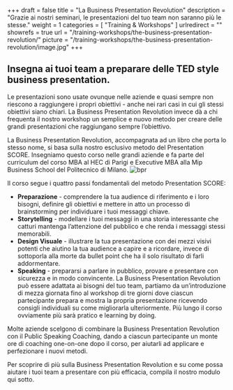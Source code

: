 +++
draft		= false
title		= "La Business Presentation Revolution"
description = "Grazie ai nostri seminari, le presentazioni del tuo team non saranno più le stesse."
weight		= 1
categories	= [ "Training & Workshops" ]
urlredirect	= ""
showrefs	= true
url 			= "/training-workshops/the-business-presentation-revolution/"
picture		= "/training-workshops/the-business-presentation-revolution/image.jpg"
+++

## Insegna ai tuoi team a preparare delle TED style business presentation.

Le presentazioni sono usate ovunque nelle aziende e quasi sempre non riescono a raggiungere i propri obiettivi - anche nei rari casi in cui gli stessi obiettivi siano chiari. La Business Presentation Revolution invece dà a chi frequenta il nostro workshop un semplice e nuovo metodo per creare delle grandi presentazioni che raggiungano sempre l’obiettivo. 

La Business Presentation Revolution, accompagnata ad un libro che porta lo stesso nome, si basa sulla nostro esclusivo metodo del Presentation SCORE. Insegniamo questo corso nelle grandi aziende e fa parte del curriculum del corso MBA al HEC di Parigi e Executive MBA alla Mip Business School del Politecnico di Milano. ![bpr][pic1]

Il corso segue i quattro passi fondamentali del metodo Presentation SCORE:

* **Preparazione** - comprendere la tua audience di riferimento e i loro bisogni, definire gli obiettivi e mettere in atto un processo di brainstorming per individuare i tuoi messaggi chiave.   
* **Storytelling** - modellare i tuoi messaggi in una storia interessante che catturi mantenga l’attenzione del pubblico e che renda i messaggi stessi memorabili. 
* **Design Visuale** - illustrare la tua presentazione con dei mezzi visivi potenti che aiutino la tua audience a capire e a ricordare, invece di sottoporla alla morte da bullet point che ha il solo risultato di farli addormentare. 
* **Speaking** - prepararsi a parlare in pubblico, provare e presentare con sicurezza e in modo convincente. 
La Business Presentation Revolution può essere adattata ai bisogni del tuo team, partiamo da un’introduzione di mezza giornata fino al workshop di tre giorni dove ciascun partecipante prepara e mostra la propria presentazione ricevendo consigli individuali su come migliorarla ulteriormente. Più lungo il corso ovviamente più sarà pratico e learning by doing.

Molte aziende scelgono di combinare la Business Presentation Revolution con il Public Speaking Coaching, dando a ciascun partecipante un monte ore di coaching one-on-one dopo il corso, per aiutarli ad applicare e perfezionare i nuovi metodi. 

Per scoprire di più sulla Business Presentation Revolution e su come possa aiutare i tuoi team a presentare con più efficacia, compila il nostro modulo qui sotto. 

[pic1]: /pictures/training-workshops/business-presentation-revolution/bpr.jpg